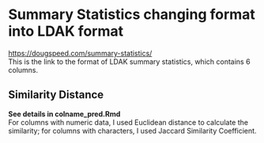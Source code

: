 # Summary Statistics changing format into LDAK format

https://dougspeed.com/summary-statistics/   
This is the link to the format of LDAK summary statistics, which contains 6 columns.  

## Similarity Distance
**See details in colname_pred.Rmd**   
For columns with numeric data, I used Euclidean distance to calculate the similarity; for columns with characters, I used Jaccard Similarity Coefficient.   

